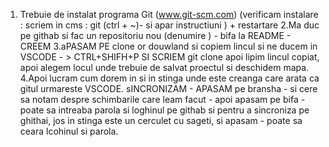 1. Trebuie de instalat programa Git (www.git-scm.com) (verificam instalare :  scriem in cms :  git (ctrl + ~)-  si apar instructiuni ) + restartare
2.Ma  duc pe githab si fac un repositoriu nou (denumire ) - bifa la README - CREEM
3.aPASAM PE clone or douwland si copiem lincul  si ne ducem in VSCODE - > CTRL+SHIFH+P SI SCRIEM  git clone apoi lipim lincul copiat, apoi alegem locul unde trebuie de salvat proectul si deschidem mapa.
4.Apoi lucram cum dorem in si in stinga unde este creanga care arata ca gitul urmareste VSCODE.
sINCRONIZAM - APASAM pe bransha - si cere sa notam despre schimbarile care leam facut - apoi apasam pe bifa - poate sa intreaba parola si loghinul  pe githab si pentru a sincroniza pe ghithai, jos in stinga este un cerculet cu sageti, si apasam - poate sa ceara lcohinul si parola.


